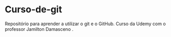 # Curso-de-git
Repositório para aprender a utilizar o git e o GitHub. Curso da Udemy com o professor Jamilton Damasceno . 
